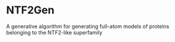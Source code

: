 # NTF2Gen
A generative algorithm for generating full-atom models of proteins belonging to the NTF2-like superfamily
